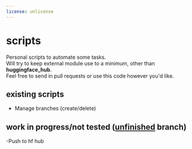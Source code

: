 ```yaml
---
license: unlicense
---
```

# scripts

Personal scripts to automate some tasks.\
Will try to keep external module use to a minimum, other than **huggingface_hub**.\
Feel free to send in pull requests or use this code however you'd like.

## existing scripts

- Manage branches (create/delete)

## work in progress/not tested ([unfinished](https://huggingface.co/Anthonyg5005/hf-scripts/tree/unfinished) branch)

-Push to hf hub
